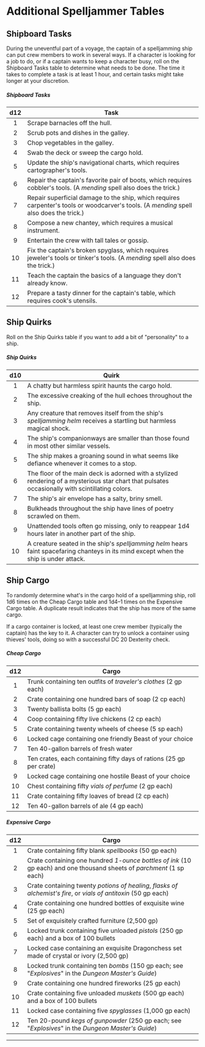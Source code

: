 # Additional Spelljammer Tables

## Shipboard Tasks

During the uneventful part of a voyage, the captain of a spelljamming ship can put crew members to work in several ways. If a character is looking for a job to do, or if a captain wants to keep a character busy, roll on the Shipboard Tasks table to determine what needs to be done. The time it takes to complete a task is at least 1 hour, and certain tasks might take longer at your discretion.

##### Shipboard Tasks
| d12 | Task                                                                                                                                    |
|:---:|-----------------------------------------------------------------------------------------------------------------------------------------|
|  1  | Scrape barnacles off the hull.                                                                                                          |
|  2  | Scrub pots and dishes in the galley.                                                                                                    |
|  3  | Chop vegetables in the galley.                                                                                                          |
|  4  | Swab the deck or sweep the cargo hold.                                                                                                  |
|  5  | Update the ship's navigational charts, which requires cartographer's tools.                                                             |
|  6  | Repair the captain's favorite pair of boots, which requires cobbler's tools. (A *mending* spell also does the trick.)                   |
|  7  | Repair superficial damage to the ship, which requires carpenter's tools or woodcarver's tools. (A *mending* spell also does the trick.) |
|  8  | Compose a new chantey, which requires a musical instrument.                                                                             |
|  9  | Entertain the crew with tall tales or gossip.                                                                                           |
| 10  | Fix the captain's broken spyglass, which requires jeweler's tools or tinker's tools. (A *mending* spell also does the trick.)           |
| 11  | Teach the captain the basics of a language they don't already know.                                                                     |
| 12  | Prepare a tasty dinner for the captain's table, which requires cook's utensils.                                                         |

## Ship Quirks

Roll on the Ship Quirks table if you want to add a bit of "personality" to a ship.

##### Ship Quirks
| d10 | Quirk                                                                                                                                            |
|:---:|--------------------------------------------------------------------------------------------------------------------------------------------------|
|  1  | A chatty but harmless spirit haunts the cargo hold.                                                                                              |
|  2  | The excessive creaking of the hull echoes throughout the ship.                                                                                   |
|  3  | Any creature that removes itself from the ship's *spelljamming helm* receives a startling but harmless magical shock.                            |
|  4  | The ship's companionways are smaller than those found in most other similar vessels.                                                             |
|  5  | The ship makes a groaning sound in what seems like defiance whenever it comes to a stop.                                                         |
|  6  | The floor of the main deck is adorned with a stylized rendering of a mysterious star chart that pulsates occasionally with scintillating colors. |
|  7  | The ship's air envelope has a salty, briny smell.                                                                                                |
|  8  | Bulkheads throughout the ship have lines of poetry scrawled on them.                                                                             |
|  9  | Unattended tools often go missing, only to reappear 1d4 hours later in another part of the ship.                                                 |
| 10  | A creature seated in the ship's *spelljamming helm* hears faint spacefaring chanteys in its mind except when the ship is under attack.           |

## Ship Cargo

To randomly determine what's in the cargo hold of a spelljamming ship, roll 1d6 times on the Cheap Cargo table and 1d4–1 times on the Expensive Cargo table. A duplicate result indicates that the ship has more of the same cargo.

If a cargo container is locked, at least one crew member (typically the captain) has the key to it. A character can try to unlock a container using thieves' tools, doing so with a successful DC 20 Dexterity check.

##### Cheap Cargo
| d12 | Cargo                                                               |
|:---:|---------------------------------------------------------------------|
|  1  | Trunk containing ten outfits of *traveler's clothes* (2 gp each)    |
|  2  | Crate containing one hundred bars of soap (2 cp each)               |
|  3  | Twenty ballista bolts (5 gp each)                                   |
|  4  | Coop containing fifty live chickens (2 cp each)                     |
|  5  | Crate containing twenty wheels of cheese (5 sp each)                |
|  6  | Locked cage containing one friendly Beast of your choice            |
|  7  | Ten 40-gallon barrels of fresh water                                |
|  8  | Ten crates, each containing fifty days of rations (25 gp per crate) |
|  9  | Locked cage containing one hostile Beast of your choice             |
| 10  | Chest containing fifty *vials of perfume* (2 gp each)               |
| 11  | Crate containing fifty loaves of bread (2 cp each)                  |
| 12  | Ten 40-gallon barrels of ale (4 gp each)                            |

##### Expensive Cargo
| d12 | Cargo                                                                                                                 |
|:---:|-----------------------------------------------------------------------------------------------------------------------|
|  1  | Crate containing fifty blank *spellbooks* (50 gp each)                                                                |
|  2  | Crate containing one hundred *1-ounce bottles of ink* (10 gp each) and one thousand sheets of *parchment* (1 sp each) |
|  3  | Crate containing twenty *potions of healing*, *flasks of alchemist's fire*, or *vials of antitoxin* (50 gp each)      |
|  4  | Crate containing one hundred bottles of exquisite wine (25 gp each)                                                   |
|  5  | Set of exquisitely crafted furniture (2,500 gp)                                                                       |
|  6  | Locked trunk containing five unloaded *pistols* (250 gp each) and a box of 100 bullets                                |
|  7  | Locked case containing an exquisite Dragonchess set made of crystal or ivory (2,500 gp)                               |
|  8  | Locked trunk containing ten *bombs* (150 gp each; see "*Explosives*" in the *Dungeon Master's Guide*)                 |
|  9  | Crate containing one hundred fireworks (25 gp each)                                                                   |
| 10  | Crate containing five unloaded *muskets* (500 gp each) and a box of 100 bullets                                       |
| 11  | Locked case containing five *spyglasses* (1,000 gp each)                                                              |
| 12  | Ten 20-pound *kegs of gunpowder* (250 gp each; see "*Explosives*" in the *Dungeon Master's Guide*)                    |

------